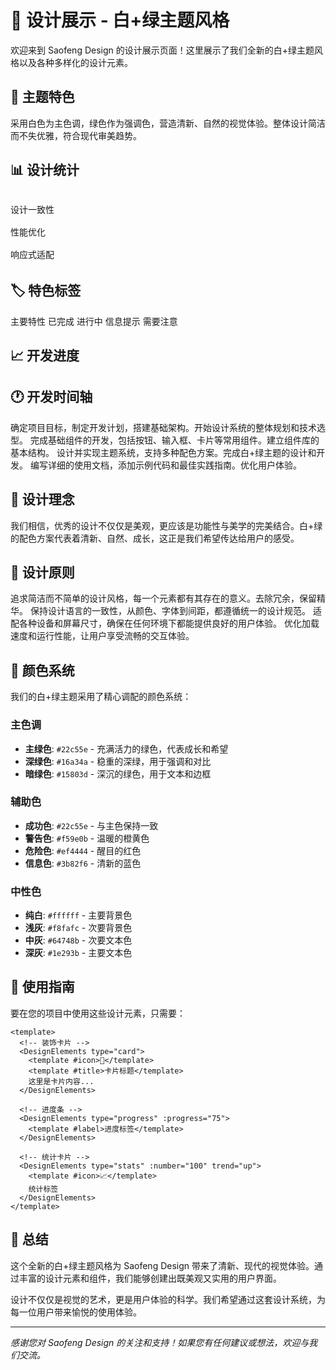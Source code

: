# 🎨 设计展示 - 白+绿主题风格

欢迎来到 Saofeng Design 的设计展示页面！这里展示了我们全新的白+绿主题风格以及各种多样化的设计元素。

## 🌿 主题特色

<DesignElements type="card">
  <template #icon>🎯</template>
  <template #title>现代化设计</template>
  采用白色为主色调，绿色作为强调色，营造清新、自然的视觉体验。整体设计简洁而不失优雅，符合现代审美趋势。
</DesignElements>

<DesignElements type="divider">
  <template #icon>✨</template>
</DesignElements>

## 📊 设计统计

<div style="display: grid; grid-template-columns: repeat(auto-fit, minmax(250px, 1fr)); gap: 1rem; margin: 2rem 0;">

<DesignElements type="stats" :number="95" trend="up">
  <template #icon>🎨</template>
  设计一致性
</DesignElements>

<DesignElements type="stats" :number="88" trend="up">
  <template #icon>⚡</template>
  性能优化
</DesignElements>

<DesignElements type="stats" :number="92" trend="stable">
  <template #icon>📱</template>
  响应式适配
</DesignElements>

</div>

## 🏷️ 特色标签

<DesignElements type="badge" variant="primary">
  <template #icon>⭐</template>
  主要特性
</DesignElements>

<DesignElements type="badge" variant="success">
  <template #icon>✅</template>
  已完成
</DesignElements>

<DesignElements type="badge" variant="warning">
  <template #icon>⚠️</template>
  进行中
</DesignElements>

<DesignElements type="badge" variant="info">
  <template #icon>ℹ️</template>
  信息提示
</DesignElements>

<DesignElements type="badge" variant="danger">
  <template #icon>🚫</template>
  需要注意
</DesignElements>

## 📈 开发进度

<DesignElements type="progress" :progress="85">
  <template #label>主题开发进度</template>
</DesignElements>

<DesignElements type="progress" :progress="92">
  <template #label>组件库完成度</template>
</DesignElements>

<DesignElements type="progress" :progress="78">
  <template #label>文档编写进度</template>
</DesignElements>

## 🕐 开发时间轴

<DesignElements type="timeline">
  <template #title>2024.01 - 项目启动</template>
  确定项目目标，制定开发计划，搭建基础架构。开始设计系统的整体规划和技术选型。
</DesignElements>

<DesignElements type="timeline">
  <template #title>2024.02 - 核心组件开发</template>
  完成基础组件的开发，包括按钮、输入框、卡片等常用组件。建立组件库的基本结构。
</DesignElements>

<DesignElements type="timeline">
  <template #title>2024.03 - 主题系统</template>
  设计并实现主题系统，支持多种配色方案。完成白+绿主题的设计和开发。
</DesignElements>

<DesignElements type="timeline">
  <template #title>2024.04 - 文档完善</template>
  编写详细的使用文档，添加示例代码和最佳实践指南。优化用户体验。
</DesignElements>

## 💬 设计理念

<DesignElements type="quote">
  <template #author>— Saofeng Design 团队</template>
  我们相信，优秀的设计不仅仅是美观，更应该是功能性与美学的完美结合。白+绿的配色方案代表着清新、自然、成长，这正是我们希望传达给用户的感受。
</DesignElements>

<DesignElements type="divider">
  <template #icon>🌱</template>
</DesignElements>

## 🎯 设计原则

<DesignElements type="card">
  <template #icon>🎨</template>
  <template #title>简洁优雅</template>
  追求简洁而不简单的设计风格，每一个元素都有其存在的意义。去除冗余，保留精华。
</DesignElements>

<DesignElements type="card">
  <template #icon>🔄</template>
  <template #title>一致性</template>
  保持设计语言的一致性，从颜色、字体到间距，都遵循统一的设计规范。
</DesignElements>

<DesignElements type="card">
  <template #icon>📱</template>
  <template #title>响应式</template>
  适配各种设备和屏幕尺寸，确保在任何环境下都能提供良好的用户体验。
</DesignElements>

<DesignElements type="card">
  <template #icon>⚡</template>
  <template #title>高性能</template>
  优化加载速度和运行性能，让用户享受流畅的交互体验。
</DesignElements>

## 🌈 颜色系统

我们的白+绿主题采用了精心调配的颜色系统：

### 主色调
- **主绿色**: `#22c55e` - 充满活力的绿色，代表成长和希望
- **深绿色**: `#16a34a` - 稳重的深绿，用于强调和对比
- **暗绿色**: `#15803d` - 深沉的绿色，用于文本和边框

### 辅助色
- **成功色**: `#22c55e` - 与主色保持一致
- **警告色**: `#f59e0b` - 温暖的橙黄色
- **危险色**: `#ef4444` - 醒目的红色
- **信息色**: `#3b82f6` - 清新的蓝色

### 中性色
- **纯白**: `#ffffff` - 主要背景色
- **浅灰**: `#f8fafc` - 次要背景色
- **中灰**: `#64748b` - 次要文本色
- **深灰**: `#1e293b` - 主要文本色

## 🚀 使用指南

要在您的项目中使用这些设计元素，只需要：

```vue
<template>
  <!-- 装饰卡片 -->
  <DesignElements type="card">
    <template #icon>🎯</template>
    <template #title>卡片标题</template>
    这里是卡片内容...
  </DesignElements>

  <!-- 进度条 -->
  <DesignElements type="progress" :progress="75">
    <template #label>进度标签</template>
  </DesignElements>

  <!-- 统计卡片 -->
  <DesignElements type="stats" :number="100" trend="up">
    <template #icon>📈</template>
    统计标签
  </DesignElements>
</template>
```

## 📝 总结

这个全新的白+绿主题风格为 Saofeng Design 带来了清新、现代的视觉体验。通过丰富的设计元素和组件，我们能够创建出既美观又实用的用户界面。

<DesignElements type="quote">
  <template #author>— 设计团队寄语</template>
  设计不仅仅是视觉的艺术，更是用户体验的科学。我们希望通过这套设计系统，为每一位用户带来愉悦的使用体验。
</DesignElements>

---

*感谢您对 Saofeng Design 的关注和支持！如果您有任何建议或想法，欢迎与我们交流。*
